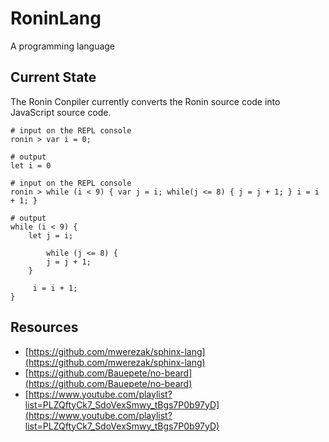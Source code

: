 # RoninLang

A programming language

## Current State

The Ronin Conpiler currently converts the Ronin source code into JavaScript source code.

```
# input on the REPL console
ronin > var i = 0;

# output
let i = 0

# input on the REPL console
ronin > while (i < 9) { var j = i; while(j <= 8) { j = j + 1; } i = i + 1; }

# output
while (i < 9) {
	let j = i;
     
     	while (j <= 8) {
		j = j + 1;
	}
     
     i = i + 1;
}
``` 

## Resources

* [https://github.com/mwerezak/sphinx-lang](https://github.com/mwerezak/sphinx-lang)
* [https://github.com/Bauepete/no-beard](https://github.com/Bauepete/no-beard)
* [https://www.youtube.com/playlist?list=PLZQftyCk7_SdoVexSmwy_tBgs7P0b97yD](https://www.youtube.com/playlist?list=PLZQftyCk7_SdoVexSmwy_tBgs7P0b97yD)